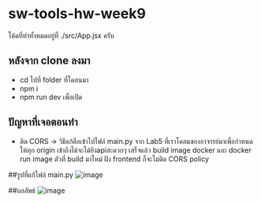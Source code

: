 # sw-tools-hw-week9
โค้ดที่ทำทั้งหมดอยู่ที่ ./src/App.jsx ครับ
## หลังจาก clone ลงมา
- cd ไปที่ folder ที่โคลนมา
- npm i
- npm run dev เพื่อเปิด
## ปัญหาที่เจอตอนทำ
- ติด CORS -> วิธีแก้คือเข้าไปไฟล์ main.py จาก Lab5 ที่เราโคลนของอาจารย์มาเพื่อกำหนดให้ทุก origin เข้าถึงได้จะได้ยิงapiสะดวกๆ เสร็จแล้ว build image docker และ docker run image ตัวที่ build มาใหม่ ฝัง frontend ก็จะไม่ติด CORS policy

##รูปที่แก้ไฟล์ main.py
![image](https://imgur.com/GFiDgXu.jpg)

##ผลลัพธ์
![image](https://imgur.com/7JpwMlo.jpg)
